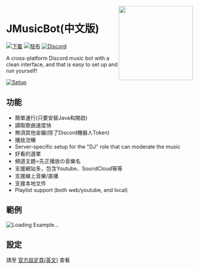 <img align="right" src="https://i.imgur.com/zrE80HY.png" height="200" width="200">

# JMusicBot(中文版)

[![下載](https://img.shields.io/github/downloads/jagrosh/MusicBot/total.svg)](https://github.com/jagrosh/MusicBot/releases/latest)
[![發布](https://img.shields.io/github/release/jagrosh/MusicBot.svg)](https://github.com/jagrosh/MusicBot/releases/latest)
[![Discord](https://discordapp.com/api/guilds/147698382092238848/widget.png)](https://discord.gg/0p9LSGoRLu6Pet0k)<br>

A cross-platform Discord music bot with a clean interface, and that is easy to set up and run yourself!

[![Setup](http://i.imgur.com/VvXYp5j.png)](https://github.com/jagrosh/MusicBot/wiki/Setup)

## 功能
  * 簡單運行(只要安裝Java和開啟)
  * 讀取歌曲速度快
  * 無須其他金鑰(除了Discord機器人Token)
  * 播放流暢
  * Server-specific setup for the "DJ" role that can moderate the music
  * 好看的選單
  * 頻道主題=先正播放の音樂名
  * 支援網站多，包含Youtube、SoundCloud等等
  * 支援線上音樂/直播
  * 支援本地文件
  * Playlist support (both web/youtube, and local)

## 範例
![Loading Example...](https://i.imgur.com/kVtTKvS.gif)

## 設定
請至 [官方設定頁(英文)](https://github.com/jagrosh/MusicBot/wiki/Setup) 查看
